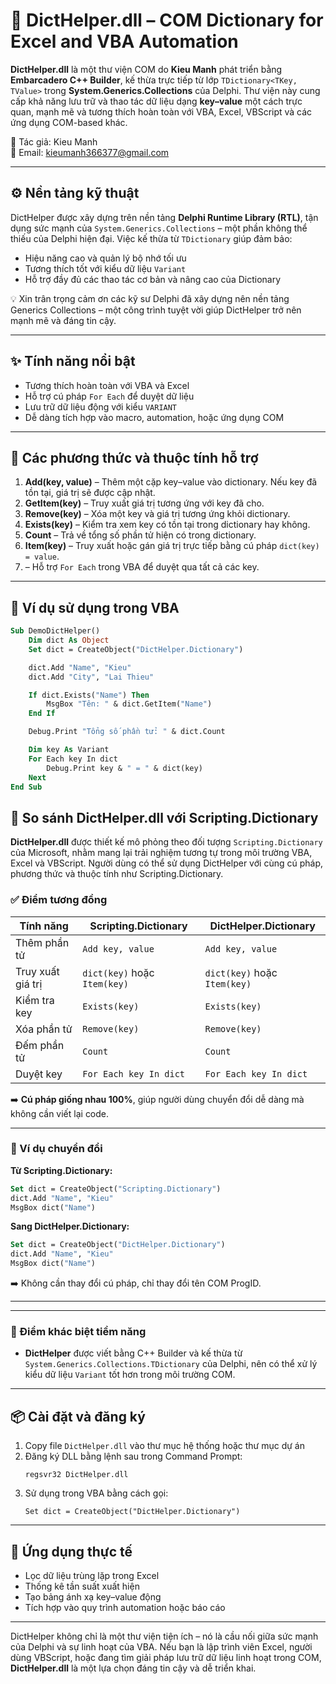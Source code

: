 # 📘 DictHelper.dll – COM Dictionary for Excel and VBA Automation

**DictHelper.dll** là một thư viện COM do **Kieu Manh** phát triển bằng **Embarcadero C++ Builder**, kế thừa trực tiếp từ lớp `TDictionary<TKey, TValue>` trong **System.Generics.Collections** của Delphi. Thư viện này cung cấp khả năng lưu trữ và thao tác dữ liệu dạng **key–value** một cách trực quan, mạnh mẽ và tương thích hoàn toàn với VBA, Excel, VBScript và các ứng dụng COM-based khác.

📧 Tác giả: Kieu Manh  
📮 Email: kieumanh366377@gmail.com

---

## ⚙️ Nền tảng kỹ thuật

DictHelper được xây dựng trên nền tảng **Delphi Runtime Library (RTL)**, tận dụng sức mạnh của `System.Generics.Collections` – một phần không thể thiếu của Delphi hiện đại. Việc kế thừa từ `TDictionary` giúp đảm bảo:

- Hiệu năng cao và quản lý bộ nhớ tối ưu  
- Tương thích tốt với kiểu dữ liệu `Variant`  
- Hỗ trợ đầy đủ các thao tác cơ bản và nâng cao của Dictionary  

💡 Xin trân trọng cảm ơn các kỹ sư Delphi đã xây dựng nên nền tảng Generics Collections – một công trình tuyệt vời giúp DictHelper trở nên mạnh mẽ và đáng tin cậy.

---

## ✨ Tính năng nổi bật

- Tương thích hoàn toàn với VBA và Excel  
- Hỗ trợ cú pháp `For Each` để duyệt dữ liệu  
- Lưu trữ dữ liệu động với kiểu `VARIANT`  
- Dễ dàng tích hợp vào macro, automation, hoặc ứng dụng COM  

---

## 🔧 Các phương thức và thuộc tính hỗ trợ

1. **Add(key, value)** – Thêm một cặp key–value vào dictionary. Nếu key đã tồn tại, giá trị sẽ được cập nhật.  
2. **GetItem(key)** – Truy xuất giá trị tương ứng với key đã cho.  
3. **Remove(key)** – Xóa một key và giá trị tương ứng khỏi dictionary.  
4. **Exists(key)** – Kiểm tra xem key có tồn tại trong dictionary hay không.  
5. **Count** – Trả về tổng số phần tử hiện có trong dictionary.  
6. **Item(key)** – Truy xuất hoặc gán giá trị trực tiếp bằng cú pháp `dict(key) = value`.  
7.  – Hỗ trợ `For Each` trong VBA để duyệt qua tất cả các key.  

---

## 🧪 Ví dụ sử dụng trong VBA

```vb
Sub DemoDictHelper()
    Dim dict As Object
    Set dict = CreateObject("DictHelper.Dictionary")

    dict.Add "Name", "Kieu"
    dict.Add "City", "Lai Thieu"

    If dict.Exists("Name") Then
        MsgBox "Tên: " & dict.GetItem("Name")
    End If

    Debug.Print "Tổng số phần tử: " & dict.Count

    Dim key As Variant
    For Each key In dict
        Debug.Print key & " = " & dict(key)
    Next
End Sub
```
## 🔄 So sánh DictHelper.dll với Scripting.Dictionary

**DictHelper.dll** được thiết kế mô phỏng theo đối tượng `Scripting.Dictionary` của Microsoft, nhằm mang lại trải nghiệm tương tự trong môi trường VBA, Excel và VBScript. Người dùng có thể sử dụng DictHelper với cùng cú pháp, phương thức và thuộc tính như Scripting.Dictionary.

### ✅ Điểm tương đồng

| Tính năng | Scripting.Dictionary | DictHelper.Dictionary |
|----------|----------------------|------------------------|
| Thêm phần tử | `Add key, value` | `Add key, value` |
| Truy xuất giá trị | `dict(key)` hoặc `Item(key)` | `dict(key)` hoặc `Item(key)` |
| Kiểm tra key | `Exists(key)` | `Exists(key)` |
| Xóa phần tử | `Remove(key)` | `Remove(key)` |
| Đếm phần tử | `Count` | `Count` |
| Duyệt key | `For Each key In dict` | `For Each key In dict` |

➡️ **Cú pháp giống nhau 100%**, giúp người dùng chuyển đổi dễ dàng mà không cần viết lại code.

---

### 🧪 Ví dụ chuyển đổi

**Từ Scripting.Dictionary:**

```vb
Set dict = CreateObject("Scripting.Dictionary")
dict.Add "Name", "Kieu"
MsgBox dict("Name")
```

**Sang DictHelper.Dictionary:**

```vb
Set dict = CreateObject("DictHelper.Dictionary")
dict.Add "Name", "Kieu"
MsgBox dict("Name")
```

➡️ Không cần thay đổi cú pháp, chỉ thay đổi tên COM ProgID.

---
---

### 📌 Điểm khác biệt tiềm năng

- **DictHelper** được viết bằng C++ Builder và kế thừa từ `System.Generics.Collections.TDictionary` của Delphi, nên có thể xử lý kiểu dữ liệu `Variant` tốt hơn trong môi trường COM.

---

## 📦 Cài đặt và đăng ký

1. Copy file `DictHelper.dll` vào thư mục hệ thống hoặc thư mục dự án  
2. Đăng ký DLL bằng lệnh sau trong Command Prompt:
   ```
   regsvr32 DictHelper.dll
   ```
3. Sử dụng trong VBA bằng cách gọi:
   ```
   Set dict = CreateObject("DictHelper.Dictionary")
   ```

---

## 🎯 Ứng dụng thực tế

- Lọc dữ liệu trùng lặp trong Excel  
- Thống kê tần suất xuất hiện  
- Tạo bảng ánh xạ key–value động  
- Tích hợp vào quy trình automation hoặc báo cáo  

---

DictHelper không chỉ là một thư viện tiện ích – nó là cầu nối giữa sức mạnh của Delphi và sự linh hoạt của VBA. Nếu bạn là lập trình viên Excel, người dùng VBScript, hoặc đang tìm giải pháp lưu trữ dữ liệu linh hoạt trong COM, **DictHelper.dll** là một lựa chọn đáng tin cậy và dễ triển khai.
